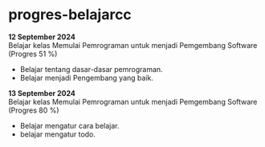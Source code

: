 # progres-belajarcc

**12 September 2024**<br>
Belajar kelas Memulai Pemrograman untuk menjadi Pemgembang Software (Progres 51 %)
* Belajar tentang dasar-dasar pemrograman.
* Belajar menjadi Pengembang yang baik.

**13 September 2024**<br>
Belajar kelas Memulai Pemrograman untuk menjadi Pemgembang Software (Progres 80 %)
* Belajar mengatur cara belajar.
* belajar mengatur todo.
